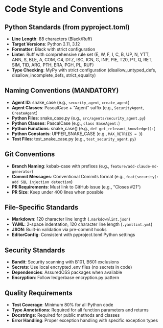 # Code Style and Conventions

## Python Standards (from pyproject.toml)

- **Line Length**: 88 characters (Black/Ruff)
- **Target Versions**: Python 3.11, 3.12
- **Formatter**: Black with strict configuration
- **Linter**: Ruff with comprehensive rule set (E, W, F, I, C, B, UP, N, YTT, ANN, S, BLE, A, COM, C4, DTZ, ISC, ICN, G,
  INP, PIE, T20, PT, Q, RET, SIM, TID, ARG, PTH, ERA, PGH, PL, RUF)
- **Type Checking**: MyPy with strict configuration (disallow_untyped_defs, disallow_incomplete_defs, strict_equality)

## Naming Conventions (MANDATORY)

- **Agent ID**: snake_case (e.g., `security_agent`, `create_agent`)
- **Agent Classes**: PascalCase + "Agent" suffix (e.g., `SecurityAgent`, `CreateAgent`)
- **Python Files**: snake_case.py (e.g., `src/agents/security_agent.py`)
- **Python Classes**: PascalCase (e.g., `class BaseAgent:`)
- **Python Functions**: snake_case() (e.g., `def get_relevant_knowledge():`)
- **Python Constants**: UPPER_SNAKE_CASE (e.g., `MAX_RETRIES = 3`)
- **Test Files**: test_snake_case.py (e.g., `test_security_agent.py`)

## Git Conventions

- **Branch Naming**: kebab-case with prefixes (e.g., `feature/add-claude-md-generator`)
- **Commit Messages**: Conventional Commits format (e.g., `feat(security): add SQL injection detection`)
- **PR Requirements**: Must link to GitHub issue (e.g., "Closes #21")
- **PR Size**: Keep under 400 lines when possible

## File-Specific Standards

- **Markdown**: 120 character line length (`.markdownlint.json`)
- **YAML**: 2-space indentation, 120 character line length (`.yamllint.yml`)
- **JSON**: Built-in validation via pre-commit hooks
- **EditorConfig**: Consistent with pyproject.toml Python settings

## Security Standards

- **Bandit**: Security scanning with B101, B601 exclusions
- **Secrets**: Use local encrypted .env files (no secrets in code)
- **Dependencies**: AssuredOSS packages when available
- **Encryption**: Follow ledgerbase encryption.py pattern

## Quality Requirements

- **Test Coverage**: Minimum 80% for all Python code
- **Type Annotations**: Required for all function parameters and returns
- **Docstrings**: Required for public methods and classes
- **Error Handling**: Proper exception handling with specific exception types
